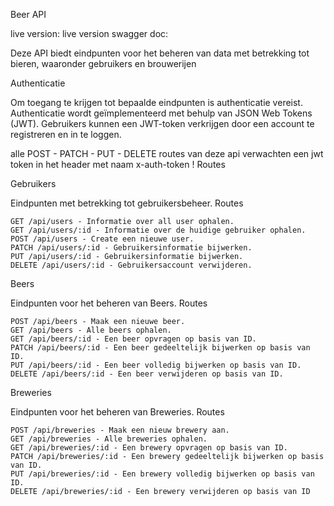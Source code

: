 Beer API

live version: 
live version swagger doc: 

Deze API biedt eindpunten voor het beheren van data met betrekking tot bieren, waaronder gebruikers en brouwerijen

Authenticatie

Om toegang te krijgen tot bepaalde eindpunten is authenticatie vereist. Authenticatie wordt geïmplementeerd met behulp van JSON Web Tokens (JWT). Gebruikers kunnen een JWT-token verkrijgen door een account te registreren en in te loggen.

alle POST - PATCH - PUT - DELETE routes van deze api verwachten een jwt token in het header met naam x-auth-token !
Routes
    
Gebruikers

Eindpunten met betrekking tot gebruikersbeheer.
Routes

    GET /api/users - Informatie over all user ophalen.
    GET /api/users/:id - Informatie over de huidige gebruiker ophalen.
    POST /api/users - Create een nieuwe user.
    PATCH /api/users/:id - Gebruikersinformatie bijwerken.
    PUT /api/users/:id - Gebruikersinformatie bijwerken.
    DELETE /api/users/:id - Gebruikersaccount verwijderen.

Beers

Eindpunten voor het beheren van Beers.
Routes

    POST /api/beers - Maak een nieuwe beer.
    GET /api/beers - Alle beers ophalen.
    GET /api/beers/:id - Een beer opvragen op basis van ID.
    PATCH /api/beers/:id - Een beer gedeeltelijk bijwerken op basis van ID.
    PUT /api/beers/:id - Een beer volledig bijwerken op basis van ID.
    DELETE /api/beers/:id - Een beer verwijderen op basis van ID.

Breweries

Eindpunten voor het beheren van Breweries.
Routes

    POST /api/breweries - Maak een nieuw brewery aan.
    GET /api/breweries - Alle breweries ophalen.
    GET /api/breweries/:id - Een brewery opvragen op basis van ID.
    PATCH /api/breweries/:id - Een brewery gedeeltelijk bijwerken op basis van ID.
    PUT /api/breweries/:id - Een brewery volledig bijwerken op basis van ID.
    DELETE /api/breweries/:id - Een brewery verwijderen op basis van ID
